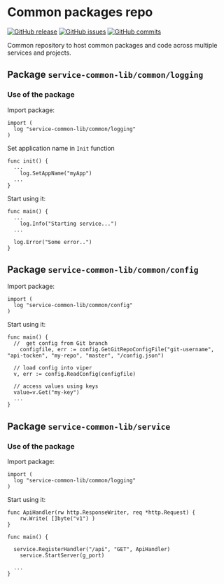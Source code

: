 # Common packages repo

[![GitHub release](https://img.shields.io/github/release/OlegGorj/service-common-lib.svg)](https://github.com/OlegGorj/service-common-lib/releases)
[![GitHub issues](https://img.shields.io/github/issues/OlegGorJ/service-common-lib.svg)](https://github.com/OlegGorJ/service-common-lib/issues)
[![GitHub commits](https://img.shields.io/github/commits-since/OlegGorj/service-common-lib/1.0.0.svg)](https://github.com/OlegGorj/service-common-lib)

Common repository to host common packages and code across multiple services and projects.


## Package `service-common-lib/common/logging`

### Use of the package

Import package:

```
import (
  log "service-common-lib/common/logging"
)
```

Set application name in `Init` function

```
func init() {
  ...
	log.SetAppName("myApp")
  ...
}
```

Start using it:

```
func main() {
  ...
	log.Info("Starting service...")
  ...

  log.Error("Some error..")
}
```


## Package `service-common-lib/common/config`

Import package:

```
import (
  log "service-common-lib/common/config"
)
```

Start using it:

```
func main() {
  //  get config from Git branch
	configfile, err := config.GetGitRepoConfigFile("git-username", "api-tocken", "my-repo", "master", "/config.json")

  // load config into viper
  v, err := config.ReadConfig(configfile)

  // access values using keys
  value=v.Get("my-key")
  ...
}

```


## Package `service-common-lib/service`

### Use of the package

Import package:

```
import (
  log "service-common-lib/common/logging"
)
```

Start using it:

```
func ApiHandler(rw http.ResponseWriter, req *http.Request) {
	rw.Write( []byte("v1") )
}

func main() {

  service.RegisterHandler("/api", "GET", ApiHandler)
	service.StartServer(g_port)

  ...
}

```
